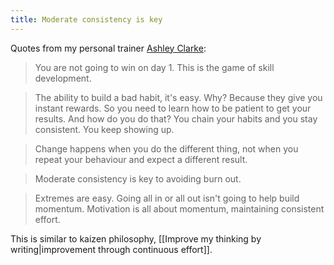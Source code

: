 ```yaml
---
title: Moderate consistency is key
---
```


Quotes from my personal trainer [Ashley Clarke](https://ashley-clarke.com):

> You are not going to win on day 1. This is the game of skill development.

> The ability to build a bad habit, it's easy. Why? Because they give you instant rewards. So you need to learn how to be patient to get your results. And how do you do that? You chain your habits and you stay consistent. You keep showing up.

> Change happens when you do the different thing, not when you repeat your behaviour and expect a different result.

> Moderate consistency is key to avoiding burn out.

> Extremes are easy. Going all in or all out isn't going to help build momentum. Motivation is all about momentum, maintaining consistent effort.

This is similar to kaizen philosophy, [[Improve my thinking by writing|improvement through continuous effort]].
